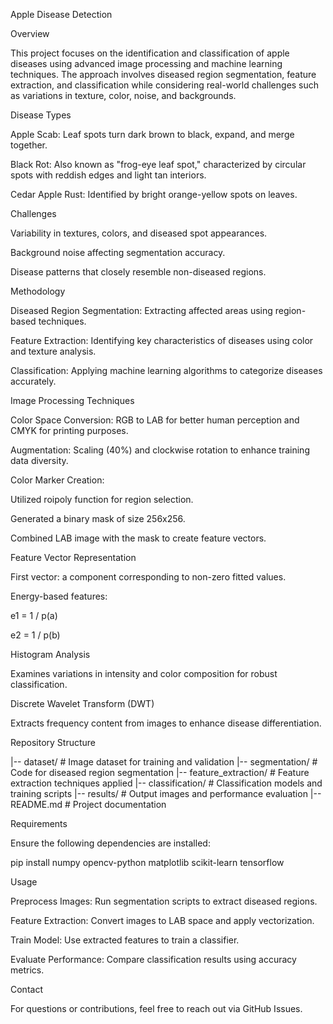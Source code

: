 Apple Disease Detection

Overview

This project focuses on the identification and classification of apple diseases using advanced image processing and machine learning techniques. The approach involves diseased region segmentation, feature extraction, and classification while considering real-world challenges such as variations in texture, color, noise, and backgrounds.

Disease Types

Apple Scab: Leaf spots turn dark brown to black, expand, and merge together.

Black Rot: Also known as "frog-eye leaf spot," characterized by circular spots with reddish edges and light tan interiors.

Cedar Apple Rust: Identified by bright orange-yellow spots on leaves.

Challenges

Variability in textures, colors, and diseased spot appearances.

Background noise affecting segmentation accuracy.

Disease patterns that closely resemble non-diseased regions.

Methodology

Diseased Region Segmentation: Extracting affected areas using region-based techniques.

Feature Extraction: Identifying key characteristics of diseases using color and texture analysis.

Classification: Applying machine learning algorithms to categorize diseases accurately.

Image Processing Techniques

Color Space Conversion: RGB to LAB for better human perception and CMYK for printing purposes.

Augmentation: Scaling (40%) and clockwise rotation to enhance training data diversity.

Color Marker Creation:

Utilized roipoly function for region selection.

Generated a binary mask of size 256x256.

Combined LAB image with the mask to create feature vectors.

Feature Vector Representation

First vector: a component corresponding to non-zero fitted values.

Energy-based features:

e1 = 1 / p(a)

e2 = 1 / p(b)

Histogram Analysis

Examines variations in intensity and color composition for robust classification.

Discrete Wavelet Transform (DWT)

Extracts frequency content from images to enhance disease differentiation.

Repository Structure

|-- dataset/             # Image dataset for training and validation
|-- segmentation/        # Code for diseased region segmentation
|-- feature_extraction/  # Feature extraction techniques applied
|-- classification/      # Classification models and training scripts
|-- results/             # Output images and performance evaluation
|-- README.md            # Project documentation

Requirements

Ensure the following dependencies are installed:

pip install numpy opencv-python matplotlib scikit-learn tensorflow

Usage

Preprocess Images: Run segmentation scripts to extract diseased regions.

Feature Extraction: Convert images to LAB space and apply vectorization.

Train Model: Use extracted features to train a classifier.

Evaluate Performance: Compare classification results using accuracy metrics.

Contact

For questions or contributions, feel free to reach out via GitHub Issues.
